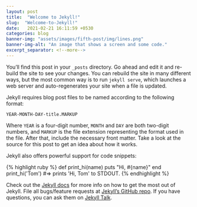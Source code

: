 ```yaml
---
layout: post
title:  "Welcome to Jekyll!"
slug:  "Welcome-to-Jekyll!"
date:   2021-02-21 16:11:59 +0530
categories: blog
banner-img: "assets/images/fifth-post/img/lines.png"
banner-img-alt: "An image that shows a screen and some code."
excerpt_separator: <!--more-->
---
```


You’ll find this post in your `_posts` directory. Go ahead and edit it and re-build the site to see your changes. You can rebuild the site in many different ways, but the most common way is to<!--more--> run `jekyll serve`, which launches a web server and auto-regenerates your site when a file is updated.

Jekyll requires blog post files to be named according to the following format:

`YEAR-MONTH-DAY-title.MARKUP`

Where `YEAR` is a four-digit number, `MONTH` and `DAY` are both two-digit numbers, and `MARKUP` is the file extension representing the format used in the file. After that, include the necessary front matter. Take a look at the source for this post to get an idea about how it works.

Jekyll also offers powerful support for code snippets:

{% highlight ruby %}
def print_hi(name)
  puts "Hi, #{name}"
end
print_hi('Tom')
#=> prints 'Hi, Tom' to STDOUT.
{% endhighlight %}

Check out the [Jekyll docs][jekyll-docs] for more info on how to get the most out of Jekyll. File all bugs/feature requests at [Jekyll’s GitHub repo][jekyll-gh]. If you have questions, you can ask them on [Jekyll Talk][jekyll-talk].

[jekyll-docs]: https://jekyllrb.com/docs/home
[jekyll-gh]:   https://github.com/jekyll/jekyll
[jekyll-talk]: https://talk.jekyllrb.com/
